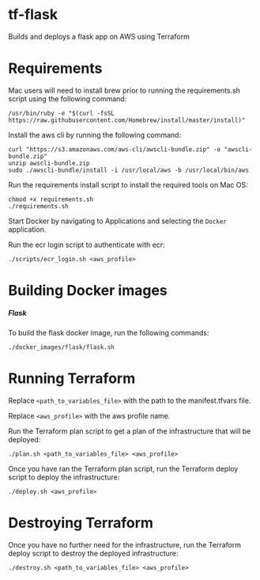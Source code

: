 # tf-flask
Builds and deploys a flask app on AWS using Terraform 

# Requirements
Mac users will need to install brew prior to running the requirements.sh script using the following command:
```
/usr/bin/ruby -e "$(curl -fsSL https://raw.githubusercontent.com/Homebrew/install/master/install)"
```

Install the aws cli by running the following command:
```
curl "https://s3.amazonaws.com/aws-cli/awscli-bundle.zip" -o "awscli-bundle.zip"
unzip awscli-bundle.zip
sudo ./awscli-bundle/install -i /usr/local/aws -b /usr/local/bin/aws
```

Run the requirements install script to install the required tools on Mac OS:
```
chmod +x requirements.sh
./requirements.sh
```

Start Docker by navigating to Applications and selecting the `Docker` application.

Run the ecr login script to authenticate with ecr:
```
./scripts/ecr_login.sh <aws_profile>
```

# Building Docker images
##### Flask
To build the flask docker image, run the following commands:
```
./docker_images/flask/flask.sh
```
# Running Terraform
Replace `<path_to_variables_file>` with the path to the manifest.tfvars file.

Replace `<aws_profile>` with the aws profile name.

Run the Terraform plan script to get a plan of the infrastructure that will be deployed:
```
./plan.sh <path_to_variables_file> <aws_profile>
```

Once you have ran the Terraform plan script, run the Terraform deploy script to deploy the infrastructure:
```
./deploy.sh <aws_profile>
```

# Destroying Terraform
Once you have no further need for the infrastructure, run the Terraform deploy script to destroy the deployed infrastructure:
```
./destroy.sh <path_to_variables_file> <aws_profile>
```
